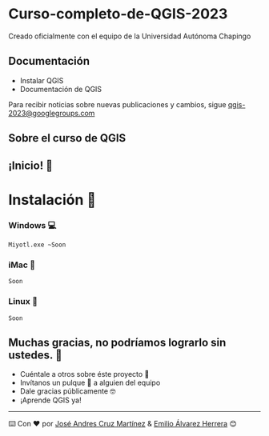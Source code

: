 # Curso-completo-de-QGIS-2023
Creado oficialmente con el equipo de la Universidad Autónoma Chapingo

## Documentación

* Instalar QGIS
* Documentación de QGIS

Para recibir noticias sobre nuevas publicaciones y cambios, sigue [qgis-2023@googlegroups.com](https://groups.google.com/g/qgis-2023)

## Sobre el curso de QGIS

## ¡Inicio! 🚀

# Instalación 🔧

### Windows 💻

```
Miyotl.exe ~Soon
```

### iMac 🍎

```
Soon
```

### Linux 🐧

```
Soon
```

## Muchas gracias, no podríamos lograrlo sin ustedes. 🎁

* Cuéntale a otros sobre éste proyecto 📢
* Invítanos un pulque 🍺 a alguien del equipo
* Dale gracias públicamente 🤓
* ¡Aprende QGIS ya!

---
⌨️ Con ❤️ por [José Andres Cruz Martínez](https://www.facebook.com/joseandres.cruzmartinez?comment_id=Y29tbWVudDo0NTU2NDM3MDU3NzU4NTYwXzQ1NTk2NDI1NTQxMDQ2Nzc%3D) & [Emilio Álvarez Herrera](https://emilio-ah.web.app) 😊
